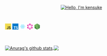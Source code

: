 <p align="center"><a href="https://one-is.jp"><img width="80%" alt="Hello, I'm kensuke" src="https://images.microcms-assets.io/assets/b24c2fef659a452faaa91dbc5c181024/8a4af271dd9143dba97ee23806a3789b/header.png?auto=format,compress&h=300" /></a></p>

<br />

<!--
**kensuke537/kensuke537** is a ✨ _special_ ✨ repository because its `README.md` (this file) appears on your GitHub profile.

Here are some ideas to get you started:

- 🔭 I’m currently working on ...
- 🌱 I’m currently learning ...
- 👯 I’m looking to collaborate on ...
- 🤔 I’m looking for help with ...
- 💬 Ask me about ...
- 📫 How to reach me: ...
- 😄 Pronouns: ...
- ⚡ Fun fact: ...
-->
<code><img height="20" alt="javascript" src="https://raw.githubusercontent.com/github/explore/80688e429a7d4ef2fca1e82350fe8e3517d3494d/topics/javascript/javascript.png"></code>
<code><img height="20" alt="typescript" src="https://raw.githubusercontent.com/github/explore/80688e429a7d4ef2fca1e82350fe8e3517d3494d/topics/typescript/typescript.png"></code>
<code><img height="20" alt="react" src="https://raw.githubusercontent.com/github/explore/80688e429a7d4ef2fca1e82350fe8e3517d3494d/topics/react/react.png"></code>
<code><img height="20" alt="graphql" src="https://raw.githubusercontent.com/github/explore/5c058a388828bb5fde0bcafd4bc867b5bb3f26f3/topics/graphql/graphql.png"></code>
<code><img height="20" alt="nodejs" src="https://raw.githubusercontent.com/github/explore/80688e429a7d4ef2fca1e82350fe8e3517d3494d/topics/nodejs/nodejs.png"></code>    

<br>
<br>
<a href="https://github.com/kenske537/github-readme-stats">
  <img align="center" src="https://github-readme-stats.vercel.app/api?username=kensuke537&show_icons=true&include_all_commits=true&theme=buefy&hide_border=true" alt="Anurag's github stats" />
</a><a href="https://github.com/kensuke537/github-readme-stats">
  <img align="center" src="https://github-readme-stats.vercel.app/api/top-langs/?username=kensuke537&layout=compact&theme=buefy&hide_border=true" /></a>
